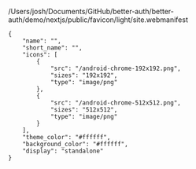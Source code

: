 /Users/josh/Documents/GitHub/better-auth/better-auth/demo/nextjs/public/favicon/light/site.webmanifest
```
{
	"name": "",
	"short_name": "",
	"icons": [
		{
			"src": "/android-chrome-192x192.png",
			"sizes": "192x192",
			"type": "image/png"
		},
		{
			"src": "/android-chrome-512x512.png",
			"sizes": "512x512",
			"type": "image/png"
		}
	],
	"theme_color": "#ffffff",
	"background_color": "#ffffff",
	"display": "standalone"
}

```
